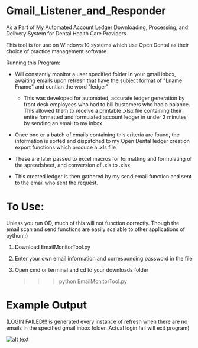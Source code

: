 # Gmail_Listener_and_Responder
As a Part of My Automated Account Ledger Downloading, Processing, and Delivery System for Dental Health Care Providers 

This tool is for use on Windows 10 systems which use Open Dental as their choice of practice management software

Running this Program:
- Will constantly monitor a user specified folder in your gmail inbox, awaiting emails upon refresh that have the subject format of "Lname Fname" and contian the word "ledger"
     - This was developed for automated, accurate ledger generation by front desk employees who had to bill bustomers who had a balance. This allowed them to receive a printable .xlsx file containing their entire formatted and formulated account ledger in under 2 minutes by sending an email to my inbox.
     
- Once one or a batch of emails containing this criteria are found, the information is sorted and dispatched to my Open Dental ledger creation export functions which produce a .xls file

- These are later passed to excel macros for formatting and formulating of the spreadsheet, and conversion of .xls to .xlsx

- This created ledger is then gathered by my send email function and sent to the email who sent the request.

# To Use:
Unless you run OD, much of this will not function correctly. Though the email scan and send functions are easily scalable to other applications of python :)

1. Download EmailMonitorTool.py
2. Enter your own email information and corresponding password in the file
3. Open cmd or terminal and cd to your downloads folder
      
      >>> python EmailMonitorTool.py
        
 # Example Output 
 (LOGIN FAILED!!! is generated every instance of refresh when there are no emails in the specified gmail inbox folder. Actual login fail will exit program)
 
![alt text](https://linkpicture.com/q/Screen-Shot-2020-06-25-at-12.14.32-PM.png)

